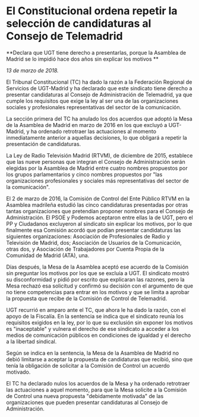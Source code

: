 # El Constitucional ordena repetir la selección de candidaturas al Consejo de Telemadrid

**Declara que UGT tiene derecho a presentarlas, porque la Asamblea de Madrid se lo impidió hace dos años sin explicar los motivos **

*13 de marzo de 2018.*

El Tribunal Constitucional (TC) ha dado la razón a la Federación Regional de Servicios de UGT-Madrid y ha declarado que este sindicato tiene derecho a presentar candidaturas al Consejo de Administración de Telemadrid, ya que cumple los requisitos que exige la ley al ser una de las organizaciones sociales y profesionales representativas del sector de la comunicación.

La sección primera del TC ha anulado los dos acuerdos que adoptó la Mesa de la Asamblea de Madrid en marzo de 2016 en los que excluyó a UGT-Madrid, y ha ordenado retrotraer las actuaciones al momento inmediatamente anterior a aquellas decisiones, lo que obligará a repetir la presentación de candidaturas.

La Ley de Radio Televisión Madrid (RTVM), de diciembre de 2015, establece que las nueve personas que integran el Consejo de Administración serán elegidas por la Asamblea de Madrid entre cuatro nombres propuestos por los grupos parlamentarios y cinco nombres propuestos por "las organizaciones profesionales y sociales más representativas del sector de la comunicación".

El 2 de marzo de 2016, la Comisión de Control del Ente Público RTVM en la Asamblea madrileña estudió las cinco candidaturas presentadas por otras tantas organizaciones que pretendían proponer nombres para el Consejo de Administración. El PSOE y Podemos aceptaron entre ellas la de UGT, pero el PP y Ciudadanos excluyeron al sindicato sin explicar los motivos, por lo que finalmente esa Comisión acordó que podían presentar candidaturas las siguientes organizaciones: Asociación de Profesionales de Radio y Televisión de Madrid, dos; Asociación de Usuarios de la Comunicación, otras dos, y Asociación de Trabajadores por Cuenta Propia de la Comunidad de Madrid (ATA), una.

Días después, la Mesa de la Asamblea aceptó ese acuerdo de la Comisión sin preguntar los motivos por los que se excluía a UGT. El sindicato mostró su disconformidad y pidió por escrito que explicaran las razones, pero la Mesa rechazó esa solicitud y confirmó su decisión con el argumento de que no tiene competencias para entrar en los motivos y que se limita a aprobar la propuesta que recibe de la Comisión de Control de Telemadrid.

UGT recurrió en amparo ante el TC, que ahora le ha dado la razón, con el apoyo de la Fiscalía. En la sentencia se indica que el sindicato reunía los requisitos exigidos en la ley, por lo que su exclusión sin exponer los motivos es "inaceptable" y vulnera el derecho de ese sindicato a acceder a los medios de comunicación públicos en condiciones de igualdad y el derecho a la libertad sindical.

Según se indica en la sentencia, la Mesa de la Asamblea de Madrid no debió limitarse a aceptar la propuesta de candidaturas que recibió, sino que tenía la obligación de solicitar a la Comisión de Control un acuerdo motivado.

El TC ha declarado nulos los acuerdos de la Mesa y ha ordenado retrotraer las actuaciones a aquel momento, para que la Mesa solicite a la Comisión de Control una nueva propuesta "debidamente motivada" de las organizaciones que pueden presentar candidaturas al Consejo de Administración.
